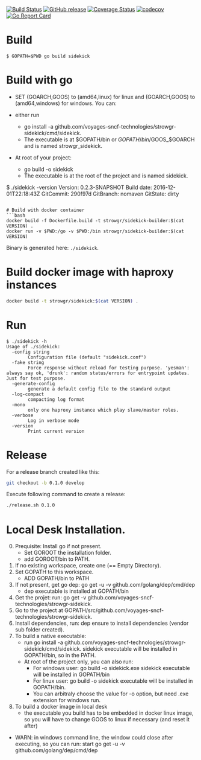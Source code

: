 [![Build Status](https://travis-ci.org/voyages-sncf-technologies/strowgr-sidekick.svg?branch=0.2.x)](https://travis-ci.org/voyages-sncf-technologies/strowgr-sidekick) [![GitHub release](https://img.shields.io/github/release/voyages-sncf-technologies/strowgr-sidekick.svg)](https://github.com/voyages-sncf-technologies/strowgr-sidekick/releases/latest) [![Coverage Status](https://coveralls.io/repos/github/voyages-sncf-technologies/strowgr-sidekick/badge.svg)](https://coveralls.io/github/voyages-sncf-technologies/strowgr-sidekick) [![codecov](https://codecov.io/gh/voyages-sncf-technologies/strowgr-sidekick/branch/0.2.x/graph/badge.svg)](https://codecov.io/gh/voyages-sncf-technologies/strowgr-sidekick) [![Go Report Card](https://goreportcard.com/badge/github.com/voyages-sncf-technologies/strowgr-sidekick)](https://goreportcard.com/report/github.com/voyages-sncf-technologies/strowgr-sidekick)


# Build

```
$ GOPATH=$PWD go build sidekick
```

# Build with go 
  * SET (GOARCH,GOOS) to (amd64,linux) for linux and (GOARCH,GOOS) to (amd64,windows) for windows.
  You can:
  * either run 
    * go install -a github.com/voyages-sncf-technologies/strowgr-sidekick/cmd/sidekick.
    * The executable is at $GOPATH/bin or $GOPATH/bin/$GOOS_$GOARCH and is named strowgr_sidekick.
  
  * At root of your project: 
    * go build -o sidekick
    * The executable is at the root of the project and is named sidekick.

$ ./sidekick -version
Version: 0.2.3-SNAPSHOT
Build date: 2016-12-01T22:18:43Z
GitCommit: 290f97d
GitBranch: nomaven
GitState: dirty
```

# Build with docker container
```bash
docker build -f Dockerfile.build -t strowgr/sidekick-builder:$(cat VERSION) .
docker run -v $PWD:/go -v $PWD:/bin strowgr/sidekick-builder:$(cat VERSION)
```
Binary is generated here: ```./sidekick```.

# Build docker image with haproxy instances
```bash
docker build -t strowgr/sidekick:$(cat VERSION) .
```

# Run


```
$ ./sidekick -h
Usage of ./sidekick:
  -config string
    	Configuration file (default "sidekick.conf")
  -fake string
    	Force response without reload for testing purpose. 'yesman': always say ok, 'drunk': random status/errors for entrypoint updates. Just for test purpose.
  -generate-config
    	generate a default config file to the standard output
  -log-compact
    	compacting log format
  -mono
    	only one haproxy instance which play slave/master roles.
  -verbose
    	Log in verbose mode
  -version
    	Print current version
```

# Release

For a release branch created like this:

```bash
git checkout -b 0.1.0 develop
```

Execute following command to create a release:

```bash
./release.sh 0.1.0
```

# Local Desk Installation.
  0. Prequisite: Install go if not present.
     * Set GOROOT the installation folder. 
     * add GOROOT/bin to PATH.
  1. If no existing workspace, create one (== Empty Directory).
  2. Set GOPATH to this workspace.
     * ADD GOPATH/bin to PATH
  3.  If not present, get go dep: go get -u -v github.com/golang/dep/cmd/dep 
      * dep executable is installed at GOPATH/bin
  4.  Get the projet: run: go get -v github.com/voyages-sncf-technologies/strowgr-sidekick.
  5.  Go to the project at GOPATH/src/github.com/voyages-sncf-technologies/strowgr-sidekick.
  7.  Install dependencies, run: dep ensure to install dependencies (vendor sub folder created).
  8.  To build a native executable:
      * run go install -a github.com/voyages-sncf-technologies/strowgr-sidekick/cmd/sidekick. sidekick executable will be installed in GOPATH/bin, so in the PATH.
      * At root of the project only, you can also run: 
        * For windows user: go build -o sidekick.exe sidekick executable will be installed in GOPATH/bin
        * For linux user: go build -o sidekick executable will be installed in GOPATH/bin.
        * You can arbitraly choose the value for -o option, but need .exe extension for windows run.
  9. To build a docker image in local desk
     * the executable you build has to be embedded in docker linux image, so you will have to change GOOS to linux if necessary (and reset it after)
  
  - WARN: in windows command line, the window could close after executing, so you can run: start go get -u -v github.com/golang/dep/cmd/dep      